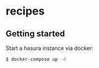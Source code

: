 # recipes

## Getting started

Start a hasura instance via docker:
```bash
$ docker-compose up -d
```
